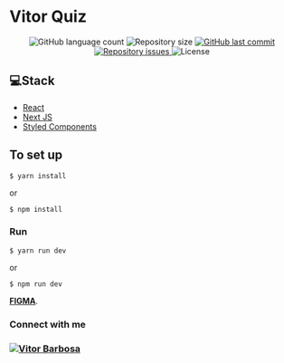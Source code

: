 # Vitor Quiz

<p align="center">
  <img alt="GitHub language count" src="https://img.shields.io/github/languages/count/RAJ66/VitorQuiz">

  <img alt="Repository size" src="https://img.shields.io/github/repo-size/RAJ66/VitorQuiz">
  
  <a href="https://github.com/RRAJ66/aircnc/commits/master">
    <img alt="GitHub last commit" src="https://img.shields.io/github/last-commit/RAJ66/VitorQuiz">
  </a>

  <a href="https://github.com/RAJ66/VitorQuiz/issues">
    <img alt="Repository issues" src="https://img.shields.io/github/issues/RAJ66/VitorQuiz">
  </a>

  <img alt="License" src="https://img.shields.io/badge/license-MIT-brightgreen">
</p>

## 💻Stack

- [React](https://reactjs.org)
- [Next JS](https://nextjs.org/)
- [Styled Components](https://styled-components.com/)

## To set up

```
$ yarn install
```

or

```
$ npm install
```

### Run

```
$ yarn run dev
```

or

```
$ npm run dev
```


**[FIGMA](https://www.figma.com/file/rh7zm3wAz3SomVwby1iQYV/AluraFlix)**.
<h3>Connect with me<h3/>
<a href="https://www.linkedin.com/in/vitorbarbosa66/">
  <img alt="Vitor Barbosa" src="https://img.shields.io/badge/-Vitor%20Barbosa-blue?style=flat&logo=Linkedin&logoColor=white" />
  </a>
  <div/>
